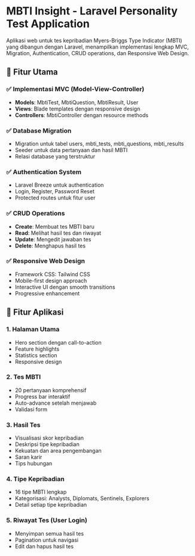 # MBTI Insight - Laravel Personality Test Application

Aplikasi web untuk tes kepribadian Myers-Briggs Type Indicator (MBTI) yang dibangun dengan Laravel, menampilkan implementasi lengkap MVC, Migration, Authentication, CRUD operations, dan Responsive Web Design.

## 🚀 Fitur Utama

### ✅ Implementasi MVC (Model-View-Controller)
- **Models**: MbtiTest, MbtiQuestion, MbtiResult, User
- **Views**: Blade templates dengan responsive design
- **Controllers**: MbtiController dengan resource methods

### ✅ Database Migration
- Migration untuk tabel users, mbti_tests, mbti_questions, mbti_results
- Seeder untuk data pertanyaan dan hasil MBTI
- Relasi database yang terstruktur

### ✅ Authentication System
- Laravel Breeze untuk authentication
- Login, Register, Password Reset
- Protected routes untuk fitur user

### ✅ CRUD Operations
- **Create**: Membuat tes MBTI baru
- **Read**: Melihat hasil tes dan riwayat
- **Update**: Mengedit jawaban tes
- **Delete**: Menghapus hasil tes

### ✅ Responsive Web Design
- Framework CSS: Tailwind CSS
- Mobile-first design approach
- Interactive UI dengan smooth transitions
- Progressive enhancement

## 🎯 Fitur Aplikasi

### 1. Halaman Utama
- Hero section dengan call-to-action
- Feature highlights
- Statistics section
- Responsive design

### 2. Tes MBTI
- 20 pertanyaan komprehensif
- Progress bar interaktif
- Auto-advance setelah menjawab
- Validasi form

### 3. Hasil Tes
- Visualisasi skor kepribadian
- Deskripsi tipe kepribadian
- Kekuatan dan area pengembangan
- Saran karir
- Tips hubungan

### 4. Tipe Kepribadian
- 16 tipe MBTI lengkap
- Kategorisasi: Analysts, Diplomats, Sentinels, Explorers
- Detail setiap tipe kepribadian

### 5. Riwayat Tes (User Login)
- Menyimpan semua hasil tes
- Pagination untuk navigasi
- Edit dan hapus hasil tes